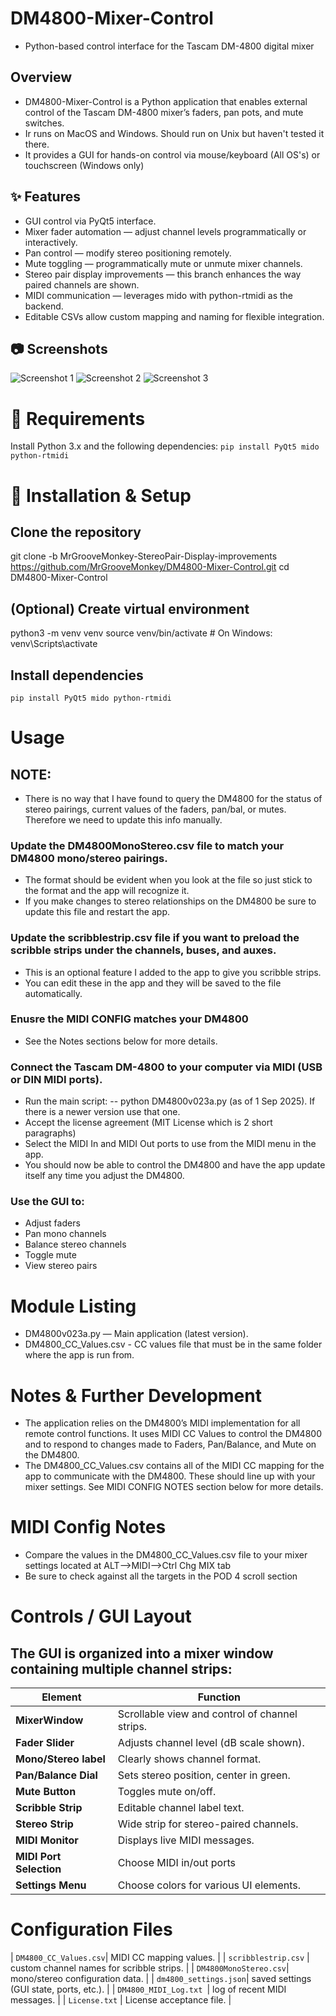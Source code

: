 # DM4800-Mixer-Control
- Python-based control interface for the Tascam DM-4800 digital mixer

## Overview
- DM4800-Mixer-Control is a Python application that enables external control of the Tascam DM-4800 mixer’s faders, pan pots, and mute switches.
- Ir runs on MacOS and Windows. Should run on Unix but haven't tested it there.
- It provides a GUI for hands-on control via mouse/keyboard (All OS's) or touchscreen (Windows only)

## ✨ Features
- GUI control via PyQt5 interface.
- Mixer fader automation — adjust channel levels programmatically or interactively.
- Pan control — modify stereo positioning remotely.
- Mute toggling — programmatically mute or unmute mixer channels.
- Stereo pair display improvements — this branch enhances the way paired channels are shown.
- MIDI communication — leverages mido with python-rtmidi as the backend.
- Editable CSVs allow custom mapping and naming for flexible integration.

## 📷 Screenshots
![Screenshot 1](https://github.com/MrGrooveMonkey/DM4800-Mixer-Control/blob/820b3f0feadbc2fae3c5d5a1070d270938bce256/4800mixer1.jpeg)
![Screenshot 2](https://github.com/MrGrooveMonkey/DM4800-Mixer-Control/blob/fd778ac7b03ea1913dfbe2f545f97e8c0f6f6d2b/4800mixer2.jpeg)
![Screenshot 3](https://github.com/MrGrooveMonkey/DM4800-Mixer-Control/blob/820b3f0feadbc2fae3c5d5a1070d270938bce256/4800mixer3.jpeg)

# 🚀 Requirements
Install Python 3.x and the following dependencies:
```pip install PyQt5 mido python-rtmidi ```

# 📝 Installation & Setup
## Clone the repository
git clone -b MrGrooveMonkey-StereoPair-Display-improvements https://github.com/MrGrooveMonkey/DM4800-Mixer-Control.git
cd DM4800-Mixer-Control

## (Optional) Create virtual environment
python3 -m venv venv
source venv/bin/activate   # On Windows: venv\Scripts\activate

## Install dependencies
```pip install PyQt5 mido python-rtmidi ``` 

# Usage
## NOTE: 
- There is no way that I have found to query the DM4800 for the status of stereo pairings, current values of the faders, pan/bal, or mutes. Therefore we need to update this info manually.
### Update the DM4800MonoStereo.csv file to match your DM4800 mono/stereo pairings. 
- The format should be evident when you look at the file so just stick to the format and the app will recognize it. 
- If you make changes to stereo relationships on the DM4800 be sure to update this file and restart the app.
### Update the scribblestrip.csv file if you want to preload the scribble strips under the channels, buses, and auxes.
- This is an optional feature I added to the app to give you scribble strips. 
- You can edit these in the app and they will be saved to the file automatically.
### Enusre the MIDI CONFIG matches your DM4800 
- See the Notes sections below for more details.
### Connect the Tascam DM-4800 to your computer via MIDI (USB or DIN MIDI ports).
- Run the main script:
-- python DM4800v023a.py (as of 1 Sep 2025). If there is a newer version use that one.
- Accept the license agreement (MIT License which is 2 short paragraphs)
- Select the MIDI In and MIDI Out ports to use from the MIDI menu in the app.
- You should now be able to control the DM4800 and have the app update itself any time you adjust the DM4800.
### Use the GUI to:
- Adjust faders
- Pan mono channels
- Balance stereo channels
- Toggle mute
- View stereo pairs

# Module Listing
- DM4800v023a.py — Main application (latest version).
- DM4800_CC_Values.csv - CC values file that must be in the same folder where the app is run from. 

# Notes & Further Development
- The application relies on the DM4800’s MIDI implementation for all remote control functions. It uses MIDI CC Values to control the DM4800 and to respond to changes made to Faders, Pan/Balance, and Mute on the DM4800.
- The DM4800_CC_Values.csv contains all of the MIDI CC mapping for the app to communicate with the DM4800. These should line up with your mixer settings. See MIDI CONFIG NOTES section below for more details.

# MIDI Config Notes
- Compare the values in the DM4800_CC_Values.csv file to your mixer settings located at ALT-->MIDI-->Ctrl Chg MIX tab
- Be sure to check against all the targets in the POD 4 scroll section

# Controls / GUI Layout
## The GUI is organized into a mixer window containing multiple channel strips:
| Element                 | Function                                       |
| ------------------      | ---------------------------------------        |
| **MixerWindow**         | Scrollable view and control of channel strips. |
| **Fader Slider**        | Adjusts channel level (dB scale shown).        |
| **Mono/Stereo label**   | Clearly shows channel format.                  |
| **Pan/Balance Dial**    | Sets stereo position, center in green.         |
| **Mute Button**         | Toggles mute on/off.                           |
| **Scribble Strip**      | Editable channel label text.                   |
| **Stereo Strip**        | Wide strip for stereo-paired channels.         |
| **MIDI Monitor**        | Displays live MIDI messages.                   |
| **MIDI Port Selection** |  Choose MIDI in/out ports                      |
| **Settings Menu**       |  Choose colors for various UI elements.        |

# Configuration Files                                                 
| ```DM4800_CC_Values.csv```|  MIDI CC mapping values.                   |
| ```scribblestrip.csv```   |  custom channel names for scribble strips. |
| ```DM4800MonoStereo.csv```|  mono/stereo configuration data.           |
| ```dm4800_settings.json```|  saved settings (GUI state, ports, etc.).  |
| ```DM4800_MIDI_Log.txt ```|  log of recent MIDI messages.              |
| ```License.txt```         |  License acceptance file.                  |
